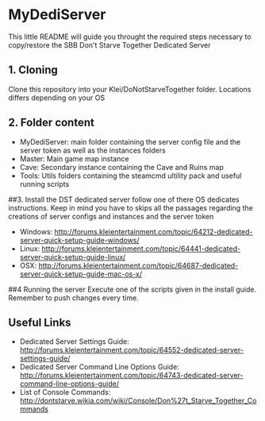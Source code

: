 # MyDediServer

This little README will guide you throught the required steps necessary to copy/restore the SBB Don't Starve Together Dedicated Server

## 1. Cloning
Clone this repository into your Klei/DoNotStarveTogether folder. Locations differs depending on your OS

## 2. Folder content
- MyDediServer: main folder containing the server config file and the server token as well as the instances folders
- Master: Main game map instance
- Cave: Secondary instance containing the Cave and Ruins map
- Tools: Utils folders containing the steamcmd ultility pack and useful running scripts

##3. Install the DST dedicated server
follow one of there OS dedicates instructions. Keep in mind you have to skips all the passages regarding the creations of server configs and instances and the server token

- Windows: http://forums.kleientertainment.com/topic/64212-dedicated-server-quick-setup-guide-windows/
- Linux: http://forums.kleientertainment.com/topic/64441-dedicated-server-quick-setup-guide-linux/
- OSX: http://forums.kleientertainment.com/topic/64687-dedicated-server-quick-setup-guide-mac-os-x/

##4 Running the server
Execute one of the scripts given in the install guide. Remember to push changes every time.

## Useful Links
- Dedicated Server Settings Guide: http://forums.kleientertainment.com/topic/64552-dedicated-server-settings-guide/
- Dedicated Server Command Line Options Guide: http://forums.kleientertainment.com/topic/64743-dedicated-server-command-line-options-guide/
- List of Console Commands: http://dontstarve.wikia.com/wiki/Console/Don%27t_Starve_Together_Commands
